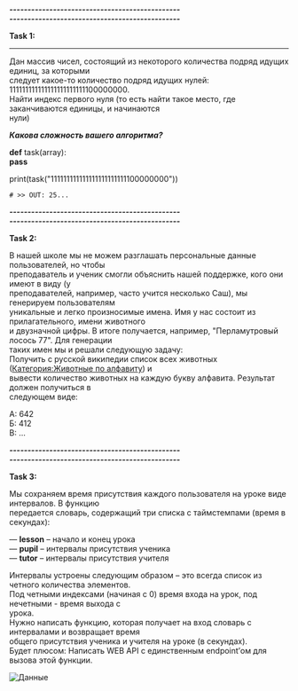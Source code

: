***-----------------------------------------------***  
***-----------------------------------------------***

**Task 1:**
***
Дан массив чисел, состоящий из некоторого количества подряд идущих единиц, за которыми  
следует какое-то количество подряд идущих нулей: 111111111111111111111111100000000.   
Найти индекс первого нуля (то есть найти такое место, где заканчиваются единицы, и начинаются  
нули)

***Какова сложность вашего алгоритма?***

**def** task(array):   
**pass** 


print(task("111111111111111111111111100000000")) 

    # >> OUT: 25... 
***-----------------------------------------------***  
***-----------------------------------------------***


**Task 2:**

В нашей школе мы не можем разглашать персональные данные пользователей, но чтобы  
преподаватель и ученик смогли объяснить нашей поддержке, кого они имеют в виду (у  
преподавателей, например, часто учится несколько Саш), мы генерируем пользователям  
уникальные и легко произносимые имена. Имя у нас состоит из прилагательного, имени животного  
и двузначной цифры. В итоге получается, например, "Перламутровый лосось 77". Для генерации  
таких имен мы и решали следующую задачу:  
Получить с русской википедии список всех животных ([Категория:Животные по алфавиту][1]) и   
вывести количество животных на каждую букву алфавита. Результат должен получиться в  
следующем виде:

А: 642  
Б: 412  
В: ...


[1]: https://ru.wikipedia.org/wiki/%D0%9A%D0%B0%D1%82%D0%B5%D0%B3%D0%BE%D1%80%D0%B8%D1%8F:%D0%96%D0%B8%D0%B2%D0%BE%D1%82%D0%BD%D1%8B%D0%B5_%D0%BF%D0%BE_%D0%B0%D0%BB%D1%84%D0%B0%D0%B2%D0%B8%D1%82%D1%83


***-----------------------------------------------***    
***-----------------------------------------------***

**Task 3:**

Мы сохраняем время присутствия каждого пользователя на уроке  виде интервалов. В функцию  
передается словарь, содержащий три списка с таймстемпами (время в секундах): 

— **lesson** – начало и конец урока  
— **pupil** – интервалы присутствия ученика  
— **tutor** – интервалы присутствия учителя 

Интервалы устроены следующим образом – это всегда список из четного количества элементов.  
Под четными индексами (начиная с 0) время входа на урок, под нечетными - время выхода с  
урока.  
Нужно написать функцию, которая получает на вход словарь с интервалами и возвращает время    
общего присутствия ученика и учителя на уроке (в секундах).   
Будет плюсом: Написать WEB API с единственным endpoint’ом для вызова этой функции.

![Данные](https://wmpics.pics/di-ASZ4.jpg)
